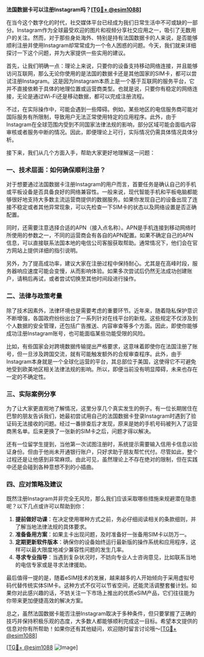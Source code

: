 **法国数据卡可以注册Instagram吗？[[TG💪+ @esim1088](https://t.me/s/esim1088)]**

在当今这个数字化的时代，社交媒体平台已经成为我们日常生活中不可或缺的一部分。Instagram作为全球最受欢迎的图片和视频分享社交应用之一，吸引了无数用户的关注。然而，对于那些身处海外、特别是持有法国数据卡的人来说，是否能够顺利注册并使用Instagram却常常成为一个令人困惑的问题。今天，我们就来详细探讨一下这个问题，并为大家提供一些实用的建议。

首先，让我们明确一点：理论上来说，只要你的设备支持移动网络连接，并且能够访问互联网，那么无论你使用的是法国的数据卡还是其他国家的SIM卡，都可以尝试注册Instagram。这是因为Instagram本质上是一个基于互联网的服务平台，它并不直接依赖于具体的地理位置或运营商类型。也就是说，只要你有稳定的网络连接，无论是通过Wi-Fi还是移动数据，都可以完成注册流程。

不过，在实际操作中，可能会遇到一些障碍。例如，某些地区的电信服务商可能对国际服务有所限制，导致用户无法正常使用特定的应用程序。此外，由于Instagram在全球范围内受到不同国家法律法规的影响，部分区域可能会面临内容审核或者服务中断的情况。因此，即便理论上可行，实际情况仍需具体情况具体分析。

接下来，我们从几个方面入手，帮助大家更好地理解这一问题：

### 一、技术层面：如何确保顺利注册？

对于想要通过法国数据卡注册Instagram的用户而言，首要任务是确认自己的手机或平板设备是否具备良好的网络兼容性。一般来说，现代智能手机和平板电脑都能够很好地支持大多数主流运营商提供的数据服务。如果你发现自己的设备出现了连接不稳定或者其他异常现象，可以先检查一下SIM卡的状态以及网络设置是否正确配置。

同时，还需要注意选择合适的APN（接入点名称）。APN是手机连接到移动网络时所使用的参数之一，不同的运营商会有各自的APN配置。如果不确定自己的APN信息，可以直接联系法国本地的电信公司客服获取帮助。通常情况下，他们会在官方网站上提供详细的指引说明。

另外，为了提高成功率，建议大家在注册过程中保持耐心。尤其是在高峰时段，服务器响应速度可能会变慢，从而影响体验。如果多次尝试后仍然无法成功创建账户，请稍后再试，或者尝试切换至其他时间段进行操作。

### 二、法律与政策考量

除了技术因素外，法律环境也是需要考虑的重要环节。近年来，随着隐私保护意识不断增强，各国政府纷纷出台了一系列针对在线平台的新规。这些规定不仅涉及到个人数据的安全管理，还包括广告推送、内容审查等多个方面。因此，即使你能够成功注册Instagram账号，也可能面临某些功能受限的风险。

比如，有些国家会对跨境数据传输提出严格要求，这意味着即使你在法国注册了账号，但一旦涉及跨国交流，就有可能触发额外的合规审查程序。此外，由于Instagram本身就是一个全球化运营的平台，其总部位于美国，这使得它不可避免地受到欧美地区相关法律法规的影响。所以，即便当前没有明显障碍，未来也存在一定的不确定性。

### 三、实际案例分享

为了让大家更直观地了解情况，这里分享几个真实发生的例子。有一位长期居住在巴黎的朋友告诉我们，她最初尝试用自己的法国数据卡登录Instagram时遇到了验证码无法接收的问题。经过一番排查后才发现，原来是她的手机号码被列入了运营商黑名单。后来更换了一张新的SIM卡之后，问题才得以解决。

还有一位留学生提到，当他第一次试图注册时，系统提示需要输入信用卡信息以验证身份。但由于他尚未开通银行账户，只好求助于朋友帮忙代付。尽管如此，整个过程还是让他感到非常麻烦。由此可见，虽然理论上不存在绝对的限制，但在实践中还是会碰到各种意想不到的小插曲。

### 四、应对策略及建议

既然注册Instagram并非完全无风险，那么我们应该采取哪些措施来规避潜在隐患呢？以下几点或许可以帮助到你：

1. **提前做好功课**：在决定使用哪种方式之前，务必仔细阅读相关的条款细则，并了解当地法律法规的具体要求。
2. **准备备用方案**：如果主卡出现问题，及时准备好一张备用SIM卡以防万一。
3. **定期更新软件版本**：确保你的设备始终运行最新版的操作系统和应用程序，这样可以最大限度地减少兼容性问题的发生几率。
4. **寻求专业指导**：当遇到复杂状况时，不妨向专业人士咨询意见，比如联系当地的电信专家或是寻求法律援助。

最后值得一提的是，随着eSIM技术的发展，越来越多的人开始倾向于采用虚拟号码代替传统实体SIM卡。这种方式不仅可以节省空间，还能灵活调整套餐计划。如果你对此感兴趣的话，不妨关注一下市场上推出的优质eSIM产品，它们往往能为你带来更加便捷高效的解决方案。

总之，虽然法国数据卡能否注册Instagram取决于多种条件，但只要掌握了正确的技巧并保持积极乐观的态度，大多数人都能够顺利完成这一目标。希望本文提供的信息对你有所帮助！如果你还有其他疑问，欢迎随时留言讨论哦～[[TG💪+ @esim1088](https://t.me/s/esim1088)]

[[TG💪+ @esim1088](https://t.me/s/esim1088) ![Image](https://i.postimg.cc/4NQfJmqS/Snipaste-2025-05-13-00-14-12.png)]